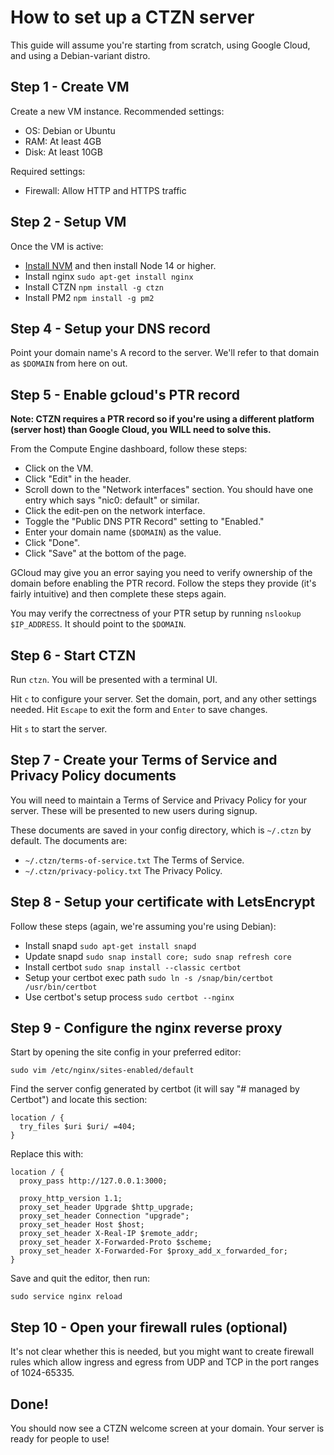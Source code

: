 # How to set up a CTZN server

This guide will assume you're starting from scratch, using Google Cloud, and using a Debian-variant distro.

## Step 1 - Create VM

Create a new VM instance. Recommended settings:

- OS: Debian or Ubuntu
- RAM: At least 4GB
- Disk: At least 10GB

Required settings:

- Firewall: Allow HTTP and HTTPS traffic

## Step 2 - Setup VM

Once the VM is active:

- [Install NVM](http://nvm.sh) and then install Node 14 or higher.
- Install nginx `sudo apt-get install nginx`
- Install CTZN `npm install -g ctzn`
- Install PM2 `npm install -g pm2`

## Step 4 - Setup your DNS record

Point your domain name's A record to the server. We'll refer to that domain as `$DOMAIN` from here on out.

## Step 5 - Enable gcloud's PTR record

**Note: CTZN requires a PTR record so if you're using a different platform (server host) than Google Cloud, you WILL need to solve this.**

From the Compute Engine dashboard, follow these steps:

- Click on the VM.
- Click "Edit" in the header.
- Scroll down to the "Network interfaces" section. You should have one entry which says "nic0: default" or similar.
- Click the edit-pen on the network interface.
- Toggle the "Public DNS PTR Record" setting to "Enabled."
- Enter your domain name (`$DOMAIN`) as the value.
- Click "Done".
- Click "Save" at the bottom of the page.

GCloud may give you an error saying you need to verify ownership of the domain before enabling the PTR record. Follow the steps they provide (it's fairly intuitive) and then complete these steps again.

You may verify the correctness of your PTR setup by running `nslookup $IP_ADDRESS`. It should point to the `$DOMAIN`.

## Step 6 - Start CTZN

Run `ctzn`. You will be presented with a terminal UI.

Hit `c` to configure your server. Set the domain, port, and any other settings needed. Hit `Escape` to exit the form and `Enter` to save changes.

Hit `s` to start the server.

## Step 7 - Create your Terms of Service and Privacy Policy documents

You will need to maintain a Terms of Service and Privacy Policy for your server. These will be presented to new users during signup.

These documents are saved in your config directory, which is `~/.ctzn` by default. The documents are:

- `~/.ctzn/terms-of-service.txt` The Terms of Service.
- `~/.ctzn/privacy-policy.txt` The Privacy Policy.

## Step 8 - Setup your certificate with LetsEncrypt

Follow these steps (again, we're assuming you're using Debian):

- Install snapd `sudo apt-get install snapd`
- Update snapd `sudo snap install core; sudo snap refresh core`
- Install certbot `sudo snap install --classic certbot`
- Setup your certbot exec path `sudo ln -s /snap/bin/certbot /usr/bin/certbot`
- Use certbot's setup process `sudo certbot --nginx`

## Step 9 - Configure the nginx reverse proxy

Start by opening the site config in your preferred editor:

```
sudo vim /etc/nginx/sites-enabled/default
```

Find the server config generated by certbot (it will say "# managed by Certbot") and locate this section:

```
location / {
  try_files $uri $uri/ =404;
}
```

Replace this with:

```
location / {
  proxy_pass http://127.0.0.1:3000;

  proxy_http_version 1.1;
  proxy_set_header Upgrade $http_upgrade;
  proxy_set_header Connection "upgrade";
  proxy_set_header Host $host;
  proxy_set_header X-Real-IP $remote_addr;
  proxy_set_header X-Forwarded-Proto $scheme;
  proxy_set_header X-Forwarded-For $proxy_add_x_forwarded_for;
}
```

Save and quit the editor, then run:

```
sudo service nginx reload
```

## Step 10 - Open your firewall rules (optional)

It's not clear whether this is needed, but you might want to create firewall rules which allow ingress and egress from UDP and TCP in the port ranges of 1024-65335.

## Done!

You should now see a CTZN welcome screen at your domain.
Your server is ready for people to use!
